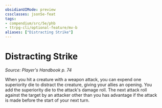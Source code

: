 ```yaml
---
obsidianUIMode: preview
cssclasses: json5e-feat
tags:
- compendium/src/5e/phb
- ttrpg-cli/optional-feature/mv-b
aliases: ["Distracting Strike"]
---
```

# Distracting Strike
*Source: Player's Handbook p. 74*  

When you hit a creature with a weapon attack, you can expend one superiority die to distract the creature, giving your allies an opening. You add the superiority die to the attack's damage roll. The next attack roll against the target by an attacker other than you has advantage if the attack is made before the start of your next turn.